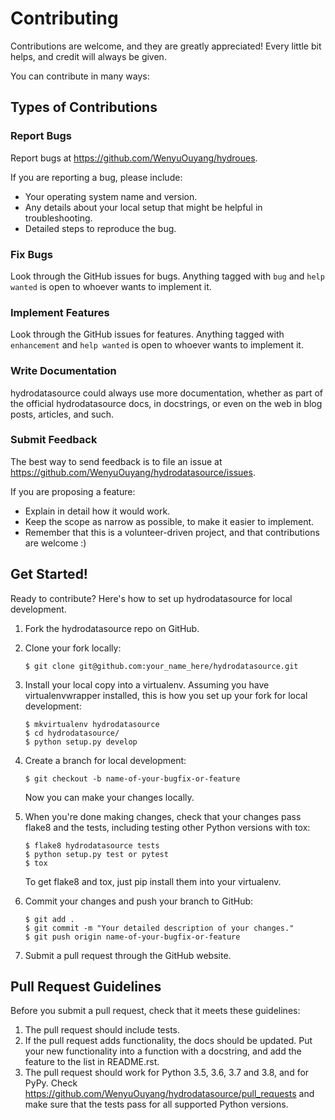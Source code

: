 <!--
 * @Author: Wenyu Ouyang
 * @Date: 2024-03-28 09:39:58
 * @LastEditTime: 2024-05-20 20:46:44
 * @LastEditors: Wenyu Ouyang
 * @Description: 
 * @FilePath: \hydrodatasource\docs\contributing.md
 * Copyright (c) 2023-2024 Wenyu Ouyang. All rights reserved.
-->
# Contributing

Contributions are welcome, and they are greatly appreciated! Every
little bit helps, and credit will always be given.

You can contribute in many ways:

## Types of Contributions

### Report Bugs

Report bugs at <https://github.com/WenyuOuyang/hydroues>.

If you are reporting a bug, please include:

-   Your operating system name and version.
-   Any details about your local setup that might be helpful in troubleshooting.
-   Detailed steps to reproduce the bug.

### Fix Bugs

Look through the GitHub issues for bugs. Anything tagged with `bug` and
`help wanted` is open to whoever wants to implement it.

### Implement Features

Look through the GitHub issues for features. Anything tagged with
`enhancement` and `help wanted` is open to whoever wants to implement it.

### Write Documentation

hydrodatasource could always use more documentation,
whether as part of the official hydrodatasource docs,
in docstrings, or even on the web in blog posts, articles, and such.

### Submit Feedback

The best way to send feedback is to file an issue at
<https://github.com/WenyuOuyang/hydrodatasource/issues>.

If you are proposing a feature:

-   Explain in detail how it would work.
-   Keep the scope as narrow as possible, to make it easier to implement.
-   Remember that this is a volunteer-driven project, and that contributions are welcome :)

## Get Started!

Ready to contribute? Here's how to set up hydrodatasource for local development.

1.  Fork the hydrodatasource repo on GitHub.

2.  Clone your fork locally:

    ```shell
    $ git clone git@github.com:your_name_here/hydrodatasource.git
    ```

3.  Install your local copy into a virtualenv. Assuming you have
    virtualenvwrapper installed, this is how you set up your fork for
    local development:

    ```shell
    $ mkvirtualenv hydrodatasource
    $ cd hydrodatasource/
    $ python setup.py develop
    ```

4.  Create a branch for local development:

    ```shell
    $ git checkout -b name-of-your-bugfix-or-feature
    ```

    Now you can make your changes locally.

5.  When you're done making changes, check that your changes pass flake8
    and the tests, including testing other Python versions with tox:

    ```shell
    $ flake8 hydrodatasource tests
    $ python setup.py test or pytest
    $ tox
    ```

    To get flake8 and tox, just pip install them into your virtualenv.

6.  Commit your changes and push your branch to GitHub:

    ```shell
    $ git add .
    $ git commit -m "Your detailed description of your changes."
    $ git push origin name-of-your-bugfix-or-feature
    ```

7.  Submit a pull request through the GitHub website.

## Pull Request Guidelines

Before you submit a pull request, check that it meets these guidelines:

1.  The pull request should include tests.
2.  If the pull request adds functionality, the docs should be updated.
    Put your new functionality into a function with a docstring, and add
    the feature to the list in README.rst.
3.  The pull request should work for Python 3.5, 3.6, 3.7 and 3.8, and
    for PyPy. Check <https://github.com/WenyuOuyang/hydrodatasource/pull_requests> and make sure that the tests pass for all
    supported Python versions.
